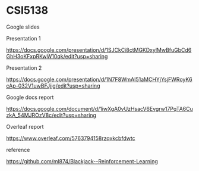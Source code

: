 # CSI5138

Google slides 

Presentation 1 

https://docs.google.com/presentation/d/1SJCkCi8ctMGKDxylMwBfuGbCd6GhH3oKFxpRKwW10qk/edit?usp=sharing

Presentation 2 

https://docs.google.com/presentation/d/1N7F8WmAI51aMCHYjYsjFWRoyK6cAp-032V1uwBFJjig/edit?usp=sharing


Google docs report 

https://docs.google.com/document/d/1iwXgA0vUzHsacV6Evgrw17PqTA6CuzkA_54MJROzV8c/edit?usp=sharing

Overleaf report 

https://www.overleaf.com/5763794158rzqxkcbfdwtc


reference

https://github.com/ml874/Blackjack--Reinforcement-Learning
